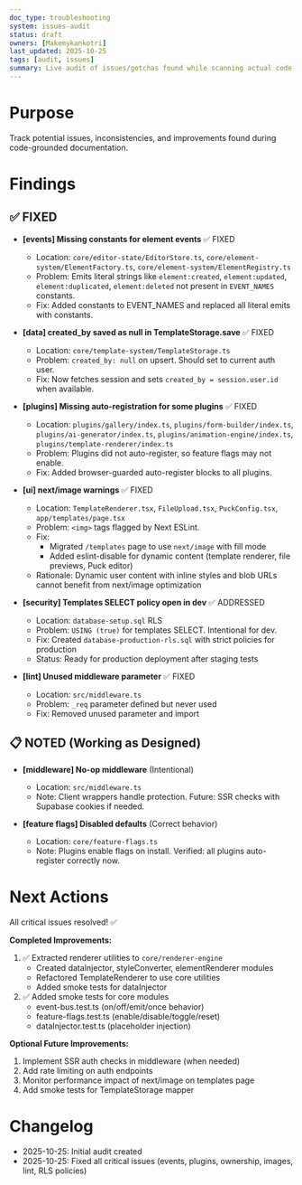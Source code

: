 ```yaml
---
doc_type: troubleshooting
system: issues-audit
status: draft
owners: [Makemykankotri]
last_updated: 2025-10-25
tags: [audit, issues]
summary: Live audit of issues/gotchas found while scanning actual code (not old docs).
---
```


# Purpose
Track potential issues, inconsistencies, and improvements found during code-grounded documentation.

# Findings

## ✅ FIXED

- **[events] Missing constants for element events** ✅ FIXED
  - Location: `core/editor-state/EditorStore.ts`, `core/element-system/ElementFactory.ts`, `core/element-system/ElementRegistry.ts`
  - Problem: Emits literal strings like `element:created`, `element:updated`, `element:duplicated`, `element:deleted` not present in `EVENT_NAMES` constants.
  - Fix: Added constants to EVENT_NAMES and replaced all literal emits with constants.

- **[data] created_by saved as null in TemplateStorage.save** ✅ FIXED
  - Location: `core/template-system/TemplateStorage.ts`
  - Problem: `created_by: null` on upsert. Should set to current auth user.
  - Fix: Now fetches session and sets `created_by = session.user.id` when available.

- **[plugins] Missing auto-registration for some plugins** ✅ FIXED
  - Location: `plugins/gallery/index.ts`, `plugins/form-builder/index.ts`, `plugins/ai-generator/index.ts`, `plugins/animation-engine/index.ts`, `plugins/template-renderer/index.ts`
  - Problem: Plugins did not auto-register, so feature flags may not enable.
  - Fix: Added browser-guarded auto-register blocks to all plugins.

- **[ui] next/image warnings** ✅ FIXED
  - Location: `TemplateRenderer.tsx`, `FileUpload.tsx`, `PuckConfig.tsx`, `app/templates/page.tsx`
  - Problem: `<img>` tags flagged by Next ESLint.
  - Fix: 
    - Migrated `/templates` page to use `next/image` with fill mode
    - Added eslint-disable for dynamic content (template renderer, file previews, Puck editor)
  - Rationale: Dynamic user content with inline styles and blob URLs cannot benefit from next/image optimization

- **[security] Templates SELECT policy open in dev** ✅ ADDRESSED
  - Location: `database-setup.sql` RLS
  - Problem: `USING (true)` for templates SELECT. Intentional for dev.
  - Fix: Created `database-production-rls.sql` with strict policies for production
  - Status: Ready for production deployment after staging tests

- **[lint] Unused middleware parameter** ✅ FIXED
  - Location: `src/middleware.ts`
  - Problem: `_req` parameter defined but never used
  - Fix: Removed unused parameter and import

## 📋 NOTED (Working as Designed)

- **[middleware] No-op middleware** (Intentional)
  - Location: `src/middleware.ts`
  - Note: Client wrappers handle protection. Future: SSR checks with Supabase cookies if needed.

- **[feature flags] Disabled defaults** (Correct behavior)
  - Location: `core/feature-flags.ts`
  - Note: Plugins enable flags on install. Verified: all plugins auto-register correctly now.

# Next Actions
All critical issues resolved! ✅

**Completed Improvements:**
1. ✅ Extracted renderer utilities to `core/renderer-engine`
   - Created dataInjector, styleConverter, elementRenderer modules
   - Refactored TemplateRenderer to use core utilities
   - Added smoke tests for dataInjector
2. ✅ Added smoke tests for core modules
   - event-bus.test.ts (on/off/emit/once behavior)
   - feature-flags.test.ts (enable/disable/toggle/reset)
   - dataInjector.test.ts (placeholder injection)

**Optional Future Improvements:**
1. Implement SSR auth checks in middleware (when needed)
2. Add rate limiting on auth endpoints
3. Monitor performance impact of next/image on templates page
4. Add smoke tests for TemplateStorage mapper

# Changelog
- 2025-10-25: Initial audit created
- 2025-10-25: Fixed all critical issues (events, plugins, ownership, images, lint, RLS policies)
